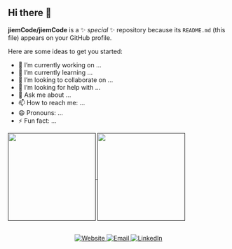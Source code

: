 ## Hi there 👋

**jiemCode/jiemCode** is a ✨ _special_ ✨ repository because its `README.md` (this file) appears on your GitHub profile.

Here are some ideas to get you started:

- 🔭 I’m currently working on ...
- 🌱 I’m currently learning ...
- 👯 I’m looking to collaborate on ...
- 🤔 I’m looking for help with ...
- 💬 Ask me about ...
- 📫 How to reach me: ...
- 😄 Pronouns: ...
- ⚡ Fun fact: ...

<a href="">
  <img height=200 align="center" src="https://github-readme-stats.vercel.app/api?username=jiemcode&show_icons=true&theme=transparent" />
</a>

<a href="">
  <img height=200 align="center" src="https://github-readme-stats.vercel.app/api/top-langs/?username=jiemCode&show_icons=true&theme=transparent&layout=donut" />
</a>

<br>
<br>

<p align="center">
  <a href="https://jiemcode.github.io/">
    <img src="https://img.shields.io/badge/Website-Visit-blue?style=flat-square&logo=google-chrome" alt="Website">
  </a>
  <a href="mailto:dmax6176@gmail.com">
    <img src="https://img.shields.io/badge/Email-Contact-blue?style=flat-square&logo=gmail" alt="Email">
  </a>
  <a href="https://www.linkedin.com/in/maguette-diop-845a25235/">
    <img src="https://img.shields.io/badge/LinkedIn-Profile-blue?style=flat-square&logo=linkedin" alt="LinkedIn">
  </a>
</p>


